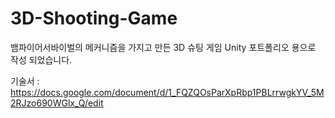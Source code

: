 # 3D-Shooting-Game
뱀파이어서바이벌의 메커니즘을 가지고 만든 3D 슈팅 게임
Unity 포트폴리오 용으로 작성 되었습니다.

기술서 : https://docs.google.com/document/d/1_FQZQOsParXpRbp1PBLrrwgkYV_5M2RJzo690WGlx_Q/edit
